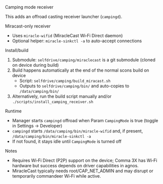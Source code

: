 Camping mode receiver

This adds an offroad casting receiver launcher (`campingd`).

Miracast-only receiver
- Uses `miracle-wifid` (MiracleCast Wi‑Fi Direct daemon)
- Optional helper: `miracle-sinkctl -a` to auto-accept connections

Install/build
1) Submodule: `selfdrive/camping/miraclecast` is a git submodule (cloned on device during build)
2) Build happens automatically at the end of the normal scons build on device
   - Script: `selfdrive/camping/build_miracast.sh`
   - Outputs to `selfdrive/camping/bin/` and auto-copies to `/data/camping/bin/`
3) Alternatively, run the build script manually and/or `./scripts/install_camping_receiver.sh`

Runtime
- Manager starts `campingd` offroad when Param `CampingMode` is true (toggle in Settings → Developer)
- `campingd` starts `/data/camping/bin/miracle-wifid` and, if present, `/data/camping/bin/miracle-sinkctl -a`
- If not found, it stays idle until `CampingMode` is turned off

Notes
- Requires Wi‑Fi Direct (P2P) support on the device; Comma 3X has Wi‑Fi hardware but success depends on driver capabilities in agnos.
- MiracleCast typically needs root/CAP_NET_ADMIN and may disrupt or temporarily commandeer Wi‑Fi while active.
